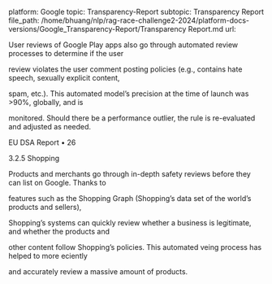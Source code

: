 platform: Google
topic: Transparency-Report
subtopic: Transparency Report
file_path: /home/bhuang/nlp/rag-race-challenge2-2024/platform-docs-versions/Google_Transparency-Report/Transparency Report.md
url: <EMPTY>

User reviews of Google Play apps also go through automated review processes to determine if the user

review violates the user comment posting policies (e.g., contains hate speech, sexually explicit content,

spam, etc.). This automated model’s precision at the time of launch was \>90%, globally, and is

monitored. Should there be a performance outlier, the rule is re-evaluated and adjusted as needed.



EU DSA Report • 26

3.2.5 Shopping



Products and merchants go through in-depth safety reviews before they can list on Google. Thanks to

features such as the Shopping Graph (Shopping’s data set of the world’s products and sellers),

Shopping’s systems can quickly review whether a business is legitimate, and whether the products and

other content follow Shopping’s policies. This automated ve ing process has helped to more e ciently

and accurately review a massive amount of products.